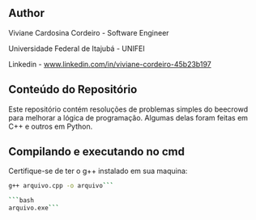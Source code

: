 ## Author

Viviane Cardosina Cordeiro - Software Engineer 

Universidade Federal de Itajubá - UNIFEI

Linkedin - www.linkedin.com/in/viviane-cordeiro-45b23b197

## Conteúdo do Repositório

Este repositório contém resoluções de problemas simples do beecrowd para melhorar a lógica de programação.
Algumas delas foram feitas em C++ e outros em Python.

## Compilando e executando no cmd

Certifique-se de ter o g++ instalado em sua maquina:

```bash 
g++ arquivo.cpp -o arquivo```

```bash
arquivo.exe```
